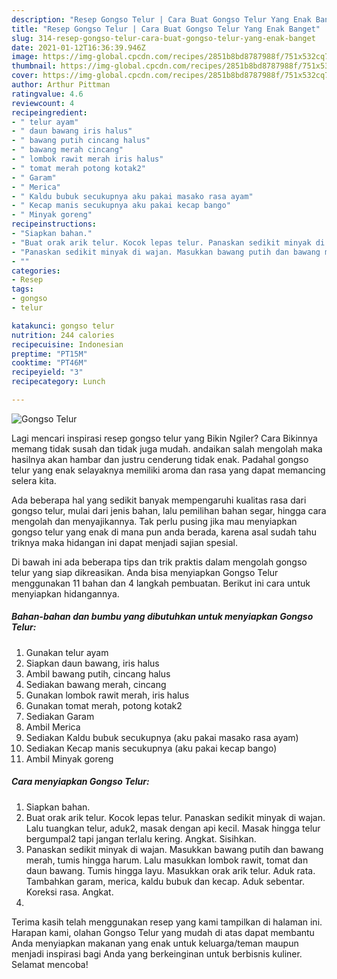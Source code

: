 ```yaml
---
description: "Resep Gongso Telur | Cara Buat Gongso Telur Yang Enak Banget"
title: "Resep Gongso Telur | Cara Buat Gongso Telur Yang Enak Banget"
slug: 314-resep-gongso-telur-cara-buat-gongso-telur-yang-enak-banget
date: 2021-01-12T16:36:39.946Z
image: https://img-global.cpcdn.com/recipes/2851b8bd8787988f/751x532cq70/gongso-telur-foto-resep-utama.jpg
thumbnail: https://img-global.cpcdn.com/recipes/2851b8bd8787988f/751x532cq70/gongso-telur-foto-resep-utama.jpg
cover: https://img-global.cpcdn.com/recipes/2851b8bd8787988f/751x532cq70/gongso-telur-foto-resep-utama.jpg
author: Arthur Pittman
ratingvalue: 4.6
reviewcount: 4
recipeingredient:
- " telur ayam"
- " daun bawang iris halus"
- " bawang putih cincang halus"
- " bawang merah cincang"
- " lombok rawit merah iris halus"
- " tomat merah potong kotak2"
- " Garam"
- " Merica"
- " Kaldu bubuk secukupnya aku pakai masako rasa ayam"
- " Kecap manis secukupnya aku pakai kecap bango"
- " Minyak goreng"
recipeinstructions:
- "Siapkan bahan."
- "Buat orak arik telur. Kocok lepas telur. Panaskan sedikit minyak di wajan. Lalu tuangkan telur, aduk2, masak dengan api kecil. Masak hingga telur bergumpal2 tapi jangan terlalu kering. Angkat. Sisihkan."
- "Panaskan sedikit minyak di wajan. Masukkan bawang putih dan bawang merah, tumis hingga harum. Lalu masukkan lombok rawit, tomat dan daun bawang. Tumis hingga layu. Masukkan orak arik telur. Aduk rata. Tambahkan garam, merica, kaldu bubuk dan kecap. Aduk sebentar. Koreksi rasa. Angkat."
- ""
categories:
- Resep
tags:
- gongso
- telur

katakunci: gongso telur 
nutrition: 244 calories
recipecuisine: Indonesian
preptime: "PT15M"
cooktime: "PT46M"
recipeyield: "3"
recipecategory: Lunch

---
```



![Gongso Telur](https://img-global.cpcdn.com/recipes/2851b8bd8787988f/751x532cq70/gongso-telur-foto-resep-utama.jpg)

Lagi mencari inspirasi resep gongso telur yang Bikin Ngiler? Cara Bikinnya memang tidak susah dan tidak juga mudah. andaikan salah mengolah maka hasilnya akan hambar dan justru cenderung tidak enak. Padahal gongso telur yang enak selayaknya memiliki aroma dan rasa yang dapat memancing selera kita.

Ada beberapa hal yang sedikit banyak mempengaruhi kualitas rasa dari gongso telur, mulai dari jenis bahan, lalu pemilihan bahan segar, hingga cara mengolah dan menyajikannya. Tak perlu pusing jika mau menyiapkan gongso telur yang enak di mana pun anda berada, karena asal sudah tahu triknya maka hidangan ini dapat menjadi sajian spesial.




Di bawah ini ada beberapa tips dan trik praktis dalam mengolah gongso telur yang siap dikreasikan. Anda bisa menyiapkan Gongso Telur menggunakan 11 bahan dan 4 langkah pembuatan. Berikut ini cara untuk menyiapkan hidangannya.

<!--inarticleads1-->

##### Bahan-bahan dan bumbu yang dibutuhkan untuk menyiapkan Gongso Telur:

1. Gunakan  telur ayam
1. Siapkan  daun bawang, iris halus
1. Ambil  bawang putih, cincang halus
1. Sediakan  bawang merah, cincang
1. Gunakan  lombok rawit merah, iris halus
1. Gunakan  tomat merah, potong kotak2
1. Sediakan  Garam
1. Ambil  Merica
1. Sediakan  Kaldu bubuk secukupnya (aku pakai masako rasa ayam)
1. Sediakan  Kecap manis secukupnya (aku pakai kecap bango)
1. Ambil  Minyak goreng




<!--inarticleads2-->

##### Cara menyiapkan Gongso Telur:

1. Siapkan bahan.
1. Buat orak arik telur. Kocok lepas telur. Panaskan sedikit minyak di wajan. Lalu tuangkan telur, aduk2, masak dengan api kecil. Masak hingga telur bergumpal2 tapi jangan terlalu kering. Angkat. Sisihkan.
1. Panaskan sedikit minyak di wajan. Masukkan bawang putih dan bawang merah, tumis hingga harum. Lalu masukkan lombok rawit, tomat dan daun bawang. Tumis hingga layu. Masukkan orak arik telur. Aduk rata. Tambahkan garam, merica, kaldu bubuk dan kecap. Aduk sebentar. Koreksi rasa. Angkat.
1. 




Terima kasih telah menggunakan resep yang kami tampilkan di halaman ini. Harapan kami, olahan Gongso Telur yang mudah di atas dapat membantu Anda menyiapkan makanan yang enak untuk keluarga/teman maupun menjadi inspirasi bagi Anda yang berkeinginan untuk berbisnis kuliner. Selamat mencoba!
